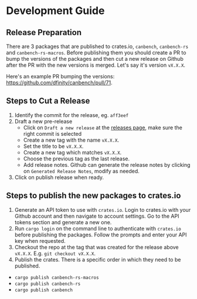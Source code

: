 # Development Guide

## Release Preparation

There are 3 packages that are published to crates.io, `canbench`, `canbench-rs` and `canbench-rs-macros`. Before publishing
them you should create a PR to bump the versions of the packages and then cut a new release on Github after the PR with
the new versions is merged. Let's say it's version `vX.X.X`.

Here's an example PR bumping the versions: https://github.com/dfinity/canbench/pull/71.

## Steps to Cut a Release

1. Identify the commit for the release, eg. `aff3eef`
2. Draft a new pre-release
    - Click on `Draft a new release` at the [releases page](https://github.com/dfinity/canbench/releases), make sure the right commit is selected
    - Create a new tag with the name `vX.X.X`.
    - Set the title to be `vX.X.X`.
    - Create a new tag which matches `vX.X.X`.
    - Choose the previous tag as the last release.
    - Add release notes. Github can generate the release notes by clicking on `Generated Release Notes`, modify as needed.
3. Click on publish release when ready.

## Steps to publish the new packages to crates.io

1. Generate an API token to use with `crates.io`. Login to crates.io with your Github account and then navigate to account settings. Go to the API tokens section and generate a new one.
2. Run `cargo login` on the command line to authenticate with `crates.io` before publishing the packages. Follow the prompts and enter your API key when requested.
3. Checkout the repo at the tag that was created for the release above `vX.X.X`. E.g. `git checkout vX.X.X`.
4. Publish the crates. There is a specific order in which they need to be published.
  - `cargo publish canbench-rs-macros`
  - `cargo publish canbench-rs`
  - `cargo publish canbench`